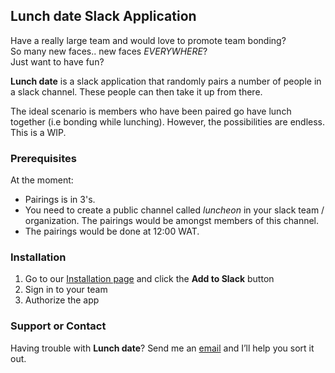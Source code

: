 ## Lunch date Slack Application

Have a really large team and would love to promote team bonding?  
So many new faces.. new faces *EVERYWHERE*?  
Just want to have fun?

**Lunch date** is a slack application that randomly pairs a number of people in a slack channel. These people can then take it up from there.

The ideal scenario is members who have been paired go have lunch together (i.e bonding while lunching). However, the possibilities are endless.  
This is a WIP.


### Prerequisites

At the moment: 
- Pairings is in 3's.
- You need to create a public channel called *luncheon* in your slack team / organization. The pairings would be amongst members of this channel.
- The pairings would be done at 12:00 WAT.


### Installation

1. Go to our [Installation page](https://lunchdate-bot.herokuapp.com/) and click the **Add to Slack** button
2. Sign in to your team
3. Authorize the app


### Support or Contact

Having trouble with **Lunch date**? Send me an [email](mailto:lord.chiemy@gmail.com) and I’ll help you sort it out.
